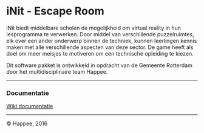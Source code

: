 # iNit - Escape Room
iNit biedt middelbare scholen de mogelijkheid om virtual reality in hun lesprogramma te verwerken. Door middel van verschillende puzzelruimtes, elk over een ander onderwerp binnen de techniek, kunnen leerlingen kennis maken met alle verschillende aspecten van deze sector. De game heeft als doel om meer meisjes te motiveren om een technische opleiding te kiezen.

Dit software pakket is ontwikkeld in opdracht van de Gemeente Rotterdam door het multidisciplinaire team Happee.
***
### Documentatie
[Wiki documentatie](https://github.com/Michelleritzema/Happee-Escape-Room/wiki)

***
:copyright: Happee, 2016
